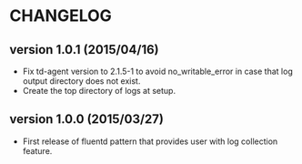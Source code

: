 CHANGELOG
=========

## version 1.0.1 (2015/04/16)

  - Fix td-agent version to 2.1.5-1 to avoid no_writable_error in case that log output directory does not exist.
  - Create the top directory of logs at setup.

## version 1.0.0 (2015/03/27)

  - First release of fluentd pattern that provides user with log collection feature.
